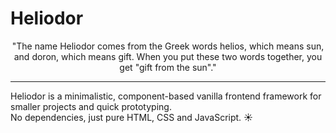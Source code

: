 # Heliodor
<p align="center">"The name Heliodor comes from the Greek words helios, which means sun, and doron, which means gift. When you put these two words together, you get "gift from the sun"."</p>

----

Heliodor is a minimalistic, component-based vanilla frontend framework for smaller projects and quick prototyping.  
No dependencies, just pure HTML, CSS and JavaScript. ☀️
